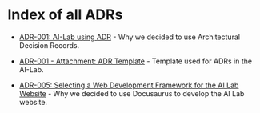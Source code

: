# Index of all ADRs

* [ADR-001: AI-Lab using ADR](./adr/001-ailab-using-adr.md) - Why we decided to use Architectural Decision Records.

* [ADR-001 - Attachment: ADR Template](./adr/001-ailab-using-adr-template.md) - Template used for ADRs in the AI-Lab.

* [ADR-005: Selecting a Web Development Framework for the AI Lab
Website](./adr/005-choosing-web-development-framework.md) - Why we decided to
use Docusaurus to develop the AI Lab website.

